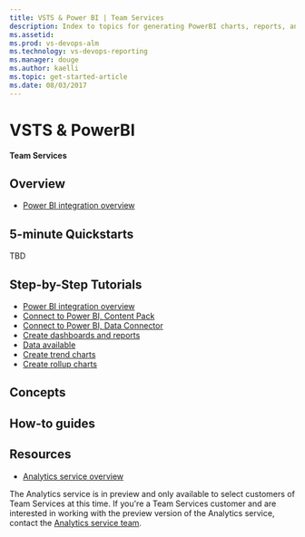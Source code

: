 ```yaml
---
title: VSTS & Power BI | Team Services 
description: Index to topics for generating PowerBI charts, reports, and dashboards for VSTS and and Team Foundation Server (TFS)  
ms.assetid:  
ms.prod: vs-devops-alm
ms.technology: vs-devops-reporting
ms.manager: douge
ms.author: kaelli
ms.topic: get-started-article 
ms.date: 08/03/2017
---
```


# VSTS & PowerBI 

**Team Services**



## Overview  
- [Power BI integration overview](overview.md)


## 5-minute Quickstarts  
TBD 


## Step-by-Step Tutorials

- [Power BI integration overview](overview.md)  
- [Connect to Power BI, Content Pack](connect-vso-pbi-vs.md)  
- [Connect to Power BI, Data Connector](connect-vso-pbi-vs.md)  
- [Create dashboards and reports](report-on-vso-with-power-bi-vs.md) 
- [Data available](vso-pbi-whats-available-vs.md)  
- [Create trend charts](create-trend-charts.md)  
- [Create rollup charts](create-rollup-charts.md)    
 


 

## Concepts 


## How-to guides  

 
  
## Resources 

   
- [Analytics service overview](../analytics/overview-analytics-service.md)   

 

The Analytics service is in preview and only available to select customers of Team Services at this time. If you're a Team Services customer and are interested in working with the preview version of the Analytics service, contact the [Analytics service team](mailto:vsts-analytics-supp@microsoft.com).  
 

 

